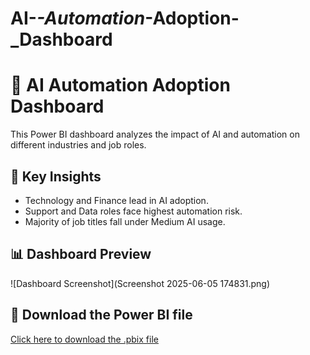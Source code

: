 # AI-_-Automation_-Adoption-_Dashboard
# 🧠 AI Automation Adoption Dashboard

This Power BI dashboard analyzes the impact of AI and automation on different industries and job roles.

## 📌 Key Insights
- Technology and Finance lead in AI adoption.
- Support and Data roles face highest automation risk.
- Majority of job titles fall under Medium AI usage.

## 📊 Dashboard Preview
![Dashboard Screenshot](Screenshot 2025-06-05 174831.png)

## 📁 Download the Power BI file
[Click here to download the .pbix file](https://github.com/Ayushi1429/AI-_-Automation_-Adoption-_Dashboard/raw/main/AI_Automation_Adoption_Dashboard%20(1).pbix)
